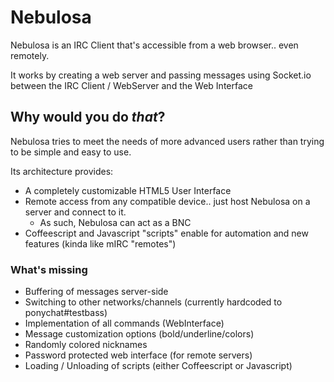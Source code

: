 # Nebulosa

Nebulosa is an IRC Client that's accessible from a web browser.. even remotely.

It works by creating a web server and passing messages using Socket.io between the IRC Client / WebServer and the Web Interface

## Why would you do *that*?

Nebulosa tries to meet the needs of more advanced users rather than trying to be simple and easy to use.

Its architecture provides:

- A completely customizable HTML5 User Interface
- Remote access from any compatible device.. just host Nebulosa on a server and connect to it.
  - As such, Nebulosa can act as a BNC
- Coffeescript and Javascript "scripts" enable for automation and new features (kinda like mIRC "remotes")

### What's missing

- Buffering of messages server-side
- Switching to other networks/channels (currently hardcoded to ponychat#testbass)
- Implementation of all commands (WebInterface)
- Message customization options (bold/underline/colors)
- Randomly colored nicknames
- Password protected web interface (for remote servers)
- Loading / Unloading of scripts (either Coffeescript or Javascript)